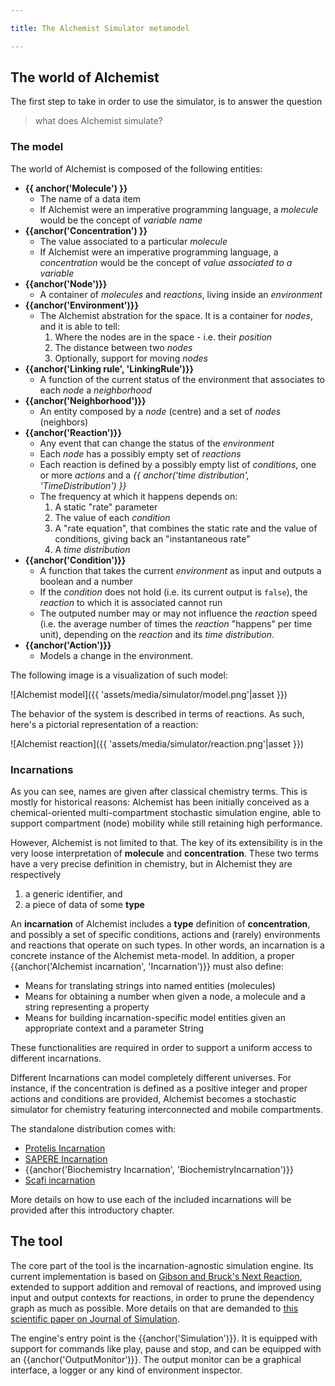 ```yaml
---

title: The Alchemist Simulator metamodel

---
```


## The world of Alchemist

The first step to take in order to use the simulator, is to answer the question

> what does Alchemist simulate?

### The model

The world of Alchemist is composed of the following entities:

* **{{ anchor('Molecule') }}**
  * The name of a data item
  * If Alchemist were an imperative programming language, a *molecule* would be the concept of *variable name*
* **{{anchor('Concentration') }}**
  * The value associated to a particular *molecule*
  * If Alchemist were an imperative programming language, a *concentration* would be the concept of *value associated to a variable*
* **{{anchor('Node')}}**
  * A container of *molecules* and *reactions*, living inside an *environment*
* **{{anchor('Environment')}}**
  * The Alchemist abstration for the space. It is a container for *nodes*, and it is able to tell:
    1. Where the nodes are in the space - i.e. their *position*
    2. The distance between two *nodes*
    3. Optionally, support for moving *nodes*
* **{{anchor('Linking rule', 'LinkingRule')}}**
  * A function of the current status of the environment that associates to each *node* a *neighborhood*
* **{{anchor('Neighborhood')}}**
  * An entity composed by a *node* (centre) and a set of *nodes* (neighbors)
* **{{anchor('Reaction')}}**
  * Any event that can change the status of the *environment*
  * Each *node* has a possibly empty set of *reactions*
  * Each reaction is defined by a possibly empty list of *conditions*, one or more *actions* and a *{{ anchor('time distribution', 'TimeDistribution') }}*
  * The frequency at which it happens depends on:
    1. A static "rate" parameter
    2. The value of each *condition*
    3. A "rate equation", that combines the static rate and the value of conditions, giving back an "instantaneous rate"
    4. A *time distribution*
* **{{anchor('Condition')}}**
  * A function that takes the current *environment* as input and outputs a boolean and a number
  * If the *condition* does not hold (i.e. its current output is ``false``), the *reaction* to which it is associated cannot run
  * The outputed number may or may not influence the *reaction* speed (i.e. the average number of times the *reaction* "happens" per time unit), depending on the *reaction* and its *time distribution*.
* **{{anchor('Action')}}**
  * Models a change in the environment.

The following image is a visualization of such model:

![Alchemist model]({{ 'assets/media/simulator/model.png'|asset }})

The behavior of the system is described in terms of reactions. As such, here's a pictorial representation of a reaction:

![Alchemist reaction]({{ 'assets/media/simulator/reaction.png'|asset }})


### Incarnations

As you can see, names are given after classical chemistry terms.
This is mostly for historical reasons: Alchemist has been initially conceived as a chemical-oriented multi-compartment
stochastic simulation engine, able to support compartment (node) mobility while still retaining high performance.

However, Alchemist is not limited to that. The key of its extensibility is in the very loose interpretation of
**molecule** and **concentration**. These two terms have a very precise definition in chemistry, but in Alchemist they
are respectively

1. a generic identifier, and
2. a piece of data of some **type**

An **incarnation** of Alchemist includes a **type** definition of **concentration**,
and possibly a set of specific conditions, actions and (rarely) environments and reactions that operate on such types.
In other words, an incarnation is a concrete instance of the Alchemist meta-model.
In addition, a proper {{anchor('Alchemist incarnation', 'Incarnation')}} must also define:

* Means for translating strings into named entities (molecules)
* Means for obtaining a number when given a node, a molecule and a string representing a property
* Means for building incarnation-specific model entities given an appropriate context and a parameter String

These functionalities are required in order to support a uniform access to different incarnations.

Different Incarnations can model completely different universes.
For instance, if the concentration is defined as a positive integer and proper actions and conditions are provided,
Alchemist becomes a stochastic simulator for chemistry featuring interconnected and mobile compartments.

The standalone distribution comes with:

* [Protelis Incarnation](http://protelis.org)
* [SAPERE Incarnation](http://dx.doi.org/10.1016/j.pmcj.2014.12.002)
* {{anchor('Biochemistry Incarnation', 'BiochemistryIncarnation')}}
* [Scafi incarnation](https://scafi.github.io/)


More details on how to use each of the included incarnations will be provided after this introductory chapter.

## The tool

The core part of the tool is the incarnation-agnostic simulation engine.
Its current implementation is based on [Gibson and Bruck's Next Reaction](http://dx.doi.org/10.1021/jp993732q),
extended to support addition and removal of reactions, and improved using input and output contexts for reactions,
in order to prune the dependency graph as much as possible.
More details on that are demanded to [this scientific paper on Journal of Simulation](http://dx.doi.org/10.1057/jos.2012.27).

The engine's entry point is the {{anchor('Simulation')}}.
It is equipped with support for commands like play, pause and stop, and can be equipped with an {{anchor('OutputMonitor')}}.
The output monitor can be a graphical interface, a logger or any kind of environment inspector.
